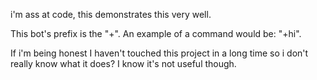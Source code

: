 i'm ass at code, this demonstrates this very well. 

This bot's prefix is the "+". An example of a command would be: "+hi". 

If i'm being honest I haven't touched this project in a long time so i don't really know what it does? I know it's not useful though.